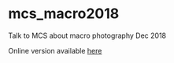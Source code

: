 # mcs_macro2018
Talk to MCS about macro photography Dec 2018

Online version available [here](https://archaeogeek.github.io/mcs_macro2018/)
